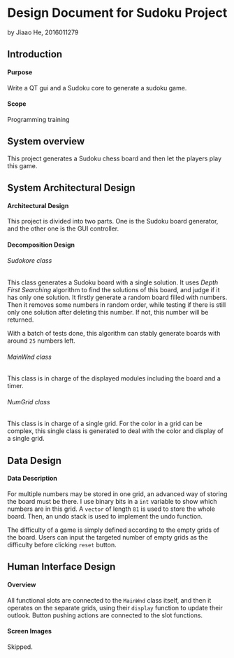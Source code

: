 # Design Document for Sudoku Project
by Jiaao He, 2016011279
## Introduction
#### Purpose
Write a QT gui and a Sudoku core to generate a sudoku game.
#### Scope
Programming training
## System overview
This project generates a Sudoku chess board and then let the players play this game.
## System Architectural Design
#### Architectural Design
This project is divided into two parts. One is the Sudoku board generator, and the other one is the GUI controller.
#### Decomposition Design
###### Sudokore class
This class generates a Sudoku board with a single solution. It uses _Depth First Searching_ algorithm to find the solutions of this board, and judge if it has only one solution. It firstly generate a random board filled with numbers. Then it removes some numbers in random order, while testing if there is still only one solution after deleting this number. If not, this number will be returned. 

With a batch of tests done, this algorithm can stably generate boards with around `25` numbers left. 
###### MainWnd class
This class is in charge of the displayed modules including the board and a timer.
###### NumGrid class
This class is in charge of a single grid. For the color in a grid can be complex, this single class is generated to deal with the color and display of a single grid.
## Data Design
#### Data Description
For multiple numbers may be stored in one grid, an advanced way of storing the board must be there. I use binary bits in a `int` variable to show which numbers are in this grid. A `vector` of length `81` is used to store the whole board. Then, an undo stack is used to implement the undo function.

The difficulty of a game is simply defined according to the empty grids of the board. Users can input the targeted number of empty grids as the difficulty before clicking `reset` button.
## Human Interface Design
#### Overview
All functional slots are connected to the `MainWnd` class itself, and then it operates on the separate grids, using their `display` function to update their outlook. Button pushing actions are connected to the slot functions. 
#### Screen Images
Skipped.
